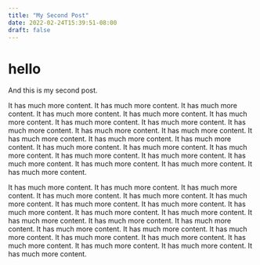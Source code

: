 ```yaml
---
title: "My Second Post"
date: 2022-02-24T15:39:51-08:00
draft: false
---
```


# hello

And this is my second post.

It has much more content. It has much more content. It has much more
content. It has much more content. It has much more content. It has
much more content. It has much more content. It has much more
content. It has much more content. It has much more content. It has
much more content. It has much more content. It has much more
content. It has much more content. It has much more content. It has
much more content. It has much more content. It has much more
content. It has much more content. It has much more content. It has
much more content. It has much more content. It has much more
content.

It has much more content. It has much more content. It has much more
content. It has much more content. It has much more content. It has
much more content. It has much more content. It has much more
content. It has much more content. It has much more content. It has
much more content. It has much more content. It has much more
content. It has much more content. It has much more content. It has
much more content. It has much more content. It has much more
content. It has much more content. It has much more content. It has
much more content. It has much more content. It has much more
content.
